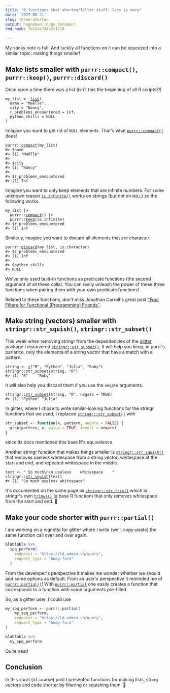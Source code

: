 ```yaml
---
title: "R functions that shorten/filter stuff: less is more"
date: '2023-08-31'
slug: three-shorten
output: hugodown::hugo_document
rmd_hash: 7b12ae734b2c1210

---
```


My sticky note is full! And luckily all functions on it can be squeezed into a similar topic: making things smaller!

## Make lists smaller with `purrr::compact()`, `purrr::keep()`, `purrr::discard()`

Once upon a time there was a list (isn't this the beginning of all R scripts?!)

<div class="highlight">

<pre class='chroma'><code class='language-r' data-lang='r'><span><span class='nv'>my_list</span> <span class='o'>&lt;-</span> <span class='nf'><a href='https://rdrr.io/r/base/list.html'>list</a></span><span class='o'>(</span></span>
<span>  name <span class='o'>=</span> <span class='s'>"Maëlle"</span>,</span>
<span>  city <span class='o'>=</span> <span class='s'>"Nancy"</span>,</span>
<span>  r_problems_encountered <span class='o'>=</span> <span class='kc'>Inf</span>,</span>
<span>  python_skills <span class='o'>=</span> <span class='kc'>NULL</span></span>
<span><span class='o'>)</span></span></code></pre>

</div>

Imagine you want to get rid of `NULL` elements. That's what [`purrr::compact()`](https://purrr.tidyverse.org/reference/keep.html) does!

<div class="highlight">

<pre class='chroma'><code class='language-r' data-lang='r'><span><span class='nf'>purrr</span><span class='nf'>::</span><span class='nf'><a href='https://purrr.tidyverse.org/reference/keep.html'>compact</a></span><span class='o'>(</span><span class='nv'>my_list</span><span class='o'>)</span></span>
<span><span class='c'>#&gt; $name</span></span>
<span><span class='c'>#&gt; [1] "Maëlle"</span></span>
<span><span class='c'>#&gt; </span></span>
<span><span class='c'>#&gt; $city</span></span>
<span><span class='c'>#&gt; [1] "Nancy"</span></span>
<span><span class='c'>#&gt; </span></span>
<span><span class='c'>#&gt; $r_problems_encountered</span></span>
<span><span class='c'>#&gt; [1] Inf</span></span>
<span></span></code></pre>

</div>

Imagine you want to only keep elements that are infinite numbers. For some unknown reason [`is.infinite()`](https://rdrr.io/r/base/is.finite.html) works on strings (but not on `NULL`) so the following works.

<div class="highlight">

<pre class='chroma'><code class='language-r' data-lang='r'><span><span class='nv'>my_list</span> <span class='o'>|&gt;</span></span>
<span>  <span class='nf'>purrr</span><span class='nf'>::</span><span class='nf'><a href='https://purrr.tidyverse.org/reference/keep.html'>compact</a></span><span class='o'>(</span><span class='o'>)</span> <span class='o'>|&gt;</span></span>
<span>  <span class='nf'>purrr</span><span class='nf'>::</span><span class='nf'><a href='https://purrr.tidyverse.org/reference/keep.html'>keep</a></span><span class='o'>(</span><span class='nv'>is.infinite</span><span class='o'>)</span></span>
<span><span class='c'>#&gt; $r_problems_encountered</span></span>
<span><span class='c'>#&gt; [1] Inf</span></span>
<span></span></code></pre>

</div>

Similarly, imagine you want to discard all elements that are character.

<div class="highlight">

<pre class='chroma'><code class='language-r' data-lang='r'><span><span class='nf'>purrr</span><span class='nf'>::</span><span class='nf'><a href='https://purrr.tidyverse.org/reference/keep.html'>discard</a></span><span class='o'>(</span><span class='nv'>my_list</span>, <span class='nv'>is.character</span><span class='o'>)</span></span>
<span><span class='c'>#&gt; $r_problems_encountered</span></span>
<span><span class='c'>#&gt; [1] Inf</span></span>
<span><span class='c'>#&gt; </span></span>
<span><span class='c'>#&gt; $python_skills</span></span>
<span><span class='c'>#&gt; NULL</span></span>
<span></span></code></pre>

</div>

We've only used built-in functions as predicate functions (the second argument of all these calls). You can really unleash the power of these three functions when pairing them with your own predicate functions!

Related to these functions, don't miss Jonathan Carroll's great post ["Four Filters for Functional (Programming) Friends"](https://jcarroll.com.au/2023/08/30/four-filters-for-functional-programming-friends/).

## Make string (vectors) smaller with `stringr::str_squish()`, `stringr::str_subset()`

This week when removing stringr from the dependencies of the [glitter](https://github.com/lvaudor/glitter) package I discovered [`stringr::str_subset()`](https://stringr.tidyverse.org/reference/str_subset.html). It will help you keep, in purrr's parlance, only the elements of a string vector that have a match with a pattern.

<div class="highlight">

<pre class='chroma'><code class='language-r' data-lang='r'><span><span class='nv'>string</span> <span class='o'>&lt;-</span> <span class='nf'><a href='https://rdrr.io/r/base/c.html'>c</a></span><span class='o'>(</span><span class='s'>"R"</span>, <span class='s'>"Python"</span>, <span class='s'>"Julia"</span>, <span class='s'>"Ruby"</span><span class='o'>)</span></span>
<span><span class='nf'>stringr</span><span class='nf'>::</span><span class='nf'><a href='https://stringr.tidyverse.org/reference/str_subset.html'>str_subset</a></span><span class='o'>(</span><span class='nv'>string</span>, <span class='s'>"R"</span><span class='o'>)</span></span>
<span><span class='c'>#&gt; [1] "R"    "Ruby"</span></span>
<span></span></code></pre>

</div>

It will also help you discard them if you use the `negate` arguments.

<div class="highlight">

<pre class='chroma'><code class='language-r' data-lang='r'><span><span class='nf'>stringr</span><span class='nf'>::</span><span class='nf'><a href='https://stringr.tidyverse.org/reference/str_subset.html'>str_subset</a></span><span class='o'>(</span><span class='nv'>string</span>, <span class='s'>"R"</span>, negate <span class='o'>=</span> <span class='kc'>TRUE</span><span class='o'>)</span></span>
<span><span class='c'>#&gt; [1] "Python" "Julia"</span></span>
<span></span></code></pre>

</div>

In glitter, where I chose to write similar-looking functions for the stringr functions that we used, I replaced [`stringr::str_subset()`](https://stringr.tidyverse.org/reference/str_subset.html) with

``` r
str_subset <- function(x, pattern, negate = FALSE) {
  grep(pattern, x, value = TRUE, invert = negate)
}
```

since its docs mentioned this base R's equivalence.

Another stringr function that makes things smaller is [`stringr::str_squish()`](https://stringr.tidyverse.org/reference/str_trim.html) that removes useless whitespace from a string vector: whitespace at the start and end, and repeated whitespace in the middle.

<div class="highlight">

<pre class='chroma'><code class='language-r' data-lang='r'><span><span class='nv'>text</span> <span class='o'>&lt;-</span> <span class='s'>" So much\n\n useless    whitespace    "</span></span>
<span><span class='nf'>stringr</span><span class='nf'>::</span><span class='nf'><a href='https://stringr.tidyverse.org/reference/str_trim.html'>str_squish</a></span><span class='o'>(</span><span class='nv'>text</span><span class='o'>)</span></span>
<span><span class='c'>#&gt; [1] "So much useless whitespace"</span></span>
<span></span></code></pre>

</div>

It's documented on the same page as [`stringr::str_trim()`](https://stringr.tidyverse.org/reference/str_trim.html) which is stringr's own [`trimws()`](https://rdrr.io/r/base/trimws.html) (a base R function) that only removes whitespace from the start and end. 💇

## Make your code shorter with `purrr::partial()`

I am working on a vignette for glitter where I write (well, copy-paste) the same function call over and over again.

``` r
blablabla %>%
  spq_perform(
    endpoint = "https://ld.admin.ch/query", 
    request_type = "body-form"
  )
```

From the developer's perspective it makes me wonder whether we should add some options as default. From an user's perspective it reminded me of [`purrr::partial()`](https://purrr.tidyverse.org/reference/partial.html)! With [`purrr::partial`](https://purrr.tidyverse.org/reference/partial.html) one easily creates a function that corresponds to a function with some arguments pre-filled.

So, as a glitter user, I could use

``` r
my_spq_perform <- purrr::partial(
    my_spq_perform,
    endpoint = "https://ld.admin.ch/query", 
    request_type = "body-form"
)

blablabla %>%
  my_spq_perform
```

Quite neat!

## Conclusion

In this short (of course) post I presented functions for making lists, string vectors and code shorter by filtering or squishing them. 🔨

